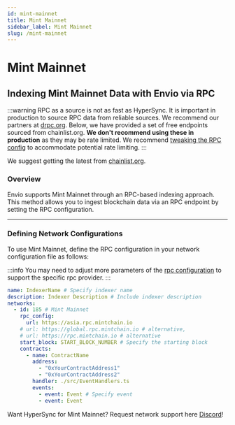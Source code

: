 ```yaml
---
id: mint-mainnet
title: Mint Mainnet
sidebar_label: Mint Mainnet
slug: /mint-mainnet
---
```


# Mint Mainnet

## Indexing Mint Mainnet Data with Envio via RPC

:::warning
RPC as a source is not as fast as HyperSync. It is important in production to source RPC data from reliable sources. We recommend our partners at [drpc.org](https://drpc.org). Below, we have provided a set of free endpoints sourced from chainlist.org. **We don't recommend using these in production** as they may be rate limited. We recommend [tweaking the RPC config](./rpc-sync) to accommodate potential rate limiting.
:::

We suggest getting the latest from [chainlist.org](https://chainlist.org).

### Overview

Envio supports Mint Mainnet through an RPC-based indexing approach. This method allows you to ingest blockchain data via an RPC endpoint by setting the RPC configuration.

---

### Defining Network Configurations

To use Mint Mainnet, define the RPC configuration in your network configuration file as follows:

:::info
You may need to adjust more parameters of the [rpc configuration](./rpc-sync) to support the specific rpc provider. 
:::

```yaml
name: IndexerName # Specify indexer name
description: Indexer Description # Include indexer description
networks:
  - id: 185 # Mint Mainnet
    rpc_config:
      url: https://asia.rpc.mintchain.io 
    # url: https://global.rpc.mintchain.io # alternative,
    # url: https://rpc.mintchain.io # alternative
    start_block: START_BLOCK_NUMBER # Specify the starting block
    contracts:
      - name: ContractName
        address:
          - "0xYourContractAddress1"
          - "0xYourContractAddress2"
        handler: ./src/EventHandlers.ts
        events:
          - event: Event # Specify event
          - event: Event
```

Want HyperSync for Mint Mainnet? Request network support here [Discord](https://discord.gg/fztEvj79m3)!
